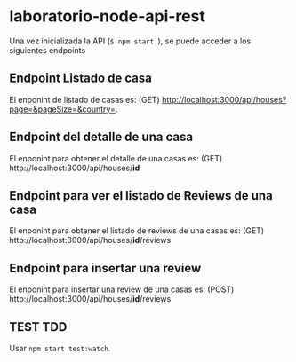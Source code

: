 # laboratorio-node-api-rest

Una vez inicializada la API (`$ npm start `), se puede acceder a los siguientes endpoints

## Endpoint Listado de casa
El enponint de listado de casas es: (GET) <http://localhost:3000/api/houses?page=&pageSize=&country=>. 

## Endpoint del detalle de una casa
El enponint para obtener el detalle de una casas es: (GET) http://localhost:3000/api/houses/**id**

## Endpoint para ver el listado de Reviews de una casa
El enponint para obtener el listado de reviews de una casas es: (GET) http://localhost:3000/api/houses/**id**/reviews

## Endpoint para insertar una review
El enponint para insertar una review de una casas es: (POST) http://localhost:3000/api/houses/**id**/reviews

## TEST TDD
Usar `npm start test:watch`.

